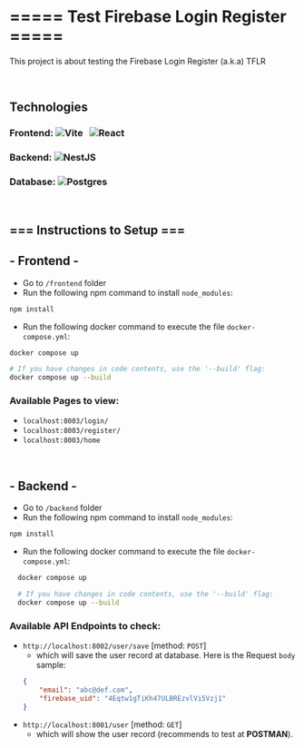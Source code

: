 # ===== Test Firebase Login Register =====
This project is about testing the Firebase Login Register (a.k.a) TFLR

<br/>

## Technologies
### Frontend: <img src="https://img.shields.io/badge/Vite-B73BFE?style=for-the-badge&logo=vite&logoColor=FFD62E" alt="Vite" /> &nbsp; <img src="https://img.shields.io/badge/React-20232A?style=for-the-badge&logo=react&logoColor=61DAFB" alt="React"> <br/>
### Backend: <img src="https://img.shields.io/badge/nestjs-E0234E?style=for-the-badge&logo=nestjs&logoColor=white" alt="NestJS" /><br />
### Database: <img src="https://img.shields.io/badge/PostgreSQL-316192?style=for-the-badge&logo=postgresql&logoColor=white" alt="Postgres">

<br/>

## === Instructions to Setup ===

## - Frontend -

- Go to `/frontend` folder
- Run the following npm command to install `node_modules`:
```bash
npm install
```
- Run the following docker command to execute the file `docker-compose.yml`:
```bash
docker compose up

# If you have changes in code contents, use the '--build' flag:
docker compose up --build
```
  
### Available Pages to view:
- `localhost:8003/login/`
- `localhost:8003/register/`
- `localhost:8003/home`

<br/>

## - Backend -

- Go to `/backend` folder
- Run the following npm command to install `node_modules`:
```bash
npm install
```
- Run the following docker command to execute the file `docker-compose.yml`:
```bash
  docker compose up

  # If you have changes in code contents, use the '--build' flag:
  docker compose up --build
```

### Available API Endpoints to check:
- `http://localhost:8002/user/save` [method: `POST`]
  - which will save the user record at database. Here is the Request `body` sample:
  ```JSON
  {
      "email": "abc@def.com",
      "firebase_uid": "4Eqtw1gTiKh47ULBREzvlVi5Vzj1"
  }
  ```
- `http://localhost:8001/user` [method: `GET`]
  - which will show the user record (recommends to test at **POSTMAN**).

<!-- (See the `UserController` class file [here](./backend/src/user/user.controller.ts) to know more.) -->